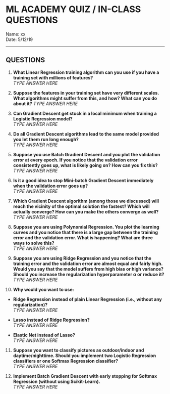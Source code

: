 # ML ACADEMY QUIZ / IN-CLASS QUESTIONS 
Name: xx  
Date: 5/12/19
***
## QUESTIONS
1. **What Linear Regression training algorithm can you use if you have a training set with millions of features?**  
*TYPE ANSWER HERE*

2. **Suppose the features in your training set have very different scales. What algorithms might suffer from this, and how? What can you do about it?**
*TYPE ANSWER HERE*

3. **Can Gradient Descent get stuck in a local minimum when training a Logistic Regression model?**  
*TYPE ANSWER HERE*

4. **Do all Gradient Descent algorithms lead to the same model provided you let them run long enough?**  
*TYPE ANSWER HERE*

5. **Suppose you use Batch Gradient Descent and you plot the validation error at every epoch. If you notice that the validation error consistently goes up, what is likely going on? How can you fix this?**  
*TYPE ANSWER HERE*

6. **Is it a good idea to stop Mini-batch Gradient Descent immediately when the validation error goes up?**  
*TYPE ANSWER HERE*

7. **Which Gradient Descent algorithm (among those we discussed) will reach the vicinity of the optimal solution the fastest? Which will actually converge? How can you make the others converge as well?**  
*TYPE ANSWER HERE*

8. **Suppose you are using Polynomial Regression. You plot the learning curves and you notice that there is a large gap between the training error and the validation error. What is happening? What are three ways to solve this?**  
*TYPE ANSWER HERE*

9. **Suppose you are using Ridge Regression and you notice that the training error and the validation error are almost equal and fairly high. Would you say that the model suffers from high bias or high variance? Should you increase the regularization hyperparameter α or reduce it?**  
*TYPE ANSWER HERE*

10. **Why would you want to use:**  
- **Ridge Regression instead of plain Linear Regression (i.e., without any regularization)?**  
*TYPE ANSWER HERE*
- **Lasso instead of Ridge Regression?**  
*TYPE ANSWER HERE*

- **Elastic Net instead of Lasso?**  
*TYPE ANSWER HERE*

11. **Suppose you want to classify pictures as outdoor/indoor and daytime/nighttime.  Should you implement two Logistic Regression classifiers or one Softmax Regression classifier?**  
*TYPE ANSWER HERE*

12. **Implement Batch Gradient Descent with early stopping for Softmax Regression (without using Scikit-Learn).**  
*TYPE ANSWER HERE*

